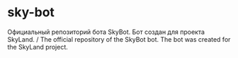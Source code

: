 # sky-bot
Официальный репозиторий бота SkyBot. Бот создан для проекта SkyLand. / The official repository of the SkyBot bot. The bot was created for the SkyLand project.
